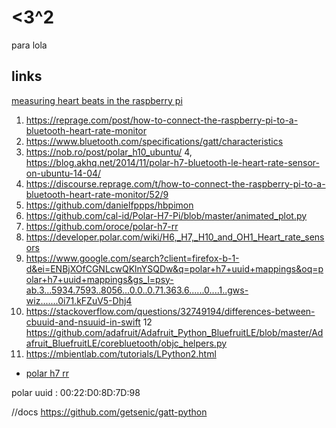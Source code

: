 # <3^2
para lola



## links
[measuring heart beats in the raspberry pi](https://tutorials-raspberrypi.com/raspberry-pi-heartbeat-pulse-measuring/)

 1. https://reprage.com/post/how-to-connect-the-raspberry-pi-to-a-bluetooth-heart-rate-monitor
 2. https://www.bluetooth.com/specifications/gatt/characteristics
 3. https://nob.ro/post/polar_h10_ubuntu/
 4, https://blog.akhq.net/2014/11/polar-h7-bluetooth-le-heart-rate-sensor-on-ubuntu-14-04/
 5. https://discourse.reprage.com/t/how-to-connect-the-raspberry-pi-to-a-bluetooth-heart-rate-monitor/52/9
 6. https://github.com/danielfppps/hbpimon
 7. https://github.com/cal-id/Polar-H7-Pi/blob/master/animated_plot.py
 8. https://github.com/oroce/polar-h7-rr
 9. https://developer.polar.com/wiki/H6,_H7,_H10_and_OH1_Heart_rate_sensors
 10. https://www.google.com/search?client=firefox-b-1-d&ei=ENBjXOfCGNLcwQKlnYSQDw&q=polar+h7+uuid+mappings&oq=polar+h7+uuid+mappings&gs_l=psy-ab.3...5934.7593..8056...0.0..0.71.363.6......0....1..gws-wiz.......0i71.kFZuV5-Dhj4
 11. https://stackoverflow.com/questions/32749194/differences-between-cbuuid-and-nsuuid-in-swift
 12 https://github.com/adafruit/Adafruit_Python_BluefruitLE/blob/master/Adafruit_BluefruitLE/corebluetooth/objc_helpers.py
 13. https://mbientlab.com/tutorials/LPython2.html
- [polar h7 rr](https://github.com/oroce/polar-h7-rr)

polar uuid : 00:22:D0:8D:7D:98

//docs
https://github.com/getsenic/gatt-python
